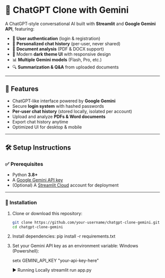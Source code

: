 # 🤖 ChatGPT Clone with Gemini

A ChatGPT-style conversational AI built with **Streamlit** and **Google Gemini API**, featuring:

- 🔐 **User authentication** (login & registration)
- 💬 **Personalized chat history** (per-user, never shared)
- 📁 **Document analysis** (PDF & DOCX support)
- 🎨 Modern **dark theme UI** with responsive design
- 📊 **Multiple Gemini models** (Flash, Pro, etc.)
- 🔍 **Summarization & Q&A** from uploaded documents

---

## 🚀 Features

- ChatGPT-like interface powered by **Google Gemini**
- Secure **login system** with hashed passwords
- **Per-user chat history** (stored locally, isolated per account)
- Upload and analyze **PDFs & Word documents**
- Export chat history anytime
- Optimized UI for desktop & mobile

---

## 🛠️ Setup Instructions

### ✅ Prerequisites
- Python **3.8+**
- A [Google Gemini API key](https://makersuite.google.com/app/apikey)
- (Optional) A [Streamlit Cloud](https://streamlit.io/cloud) account for deployment

---

### 🔧 Installation

1. Clone or download this repository:
   ```bash
   git clone https://github.com/your-username/chatgpt-clone-gemini.git
   cd chatgpt-clone-gemini
2. Install dependencies:
    pip install -r requirements.txt

3. Set your Gemini API key as an environment variable:
    Windows (Powershell):

    setx GEMINI_API_KEY "your-api-key-here"

   ▶️ Running Locally
streamlit run app.py
